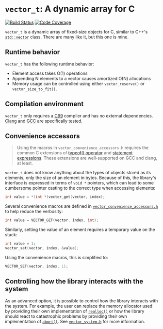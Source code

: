 # `vector_t`: A dynamic array for C

[![Build Status](https://travis-ci.org/ajsecord/vector_t.svg?branch=master)](https://travis-ci.org/ajsecord/vector_t) [![Code Coverage](https://codecov.io/gh/ajsecord/vector_t/coverage.svg?branch=master)](https://codecov.io/gh/ajsecord/vector_t?branch=master)

`vector_t` is a dynamic array of fixed-size objects for C, similar to C++'s
[`std::vector`](http://en.cppreference.com/w/cpp/container/vector) class. There are many like
it, but this one is mine.

## Runtime behavior

`vector_t` has the following runtime behavior:

- Element access takes O(1) operations
- Appending N elements to a vector causes amortized O(N) allocations
- Memory usage can be controlled using either `vector_reserve()` or `vector_size_to_fit()`.

## Compilation environment

`vector_t` only requires a [C99](https://en.wikipedia.org/wiki/C99) compiler and has no external
dependencies. [Clang](http://clang.llvm.org/) and [GCC](https://gcc.gnu.org/) are specifically
tested.

## Convenience accessors

> Using the macros in `vector_convenience_accessors.h` requires the common C extensions of [typeof()
> operator](https://gcc.gnu.org/onlinedocs/gcc/Typeof.html) and [statement
> expressions](https://gcc.gnu.org/onlinedocs/gcc/Statement-Exprs.html). These extensions are
> well-supported on GCC and clang, at least.
 
`vector_t` does not know anything about the types of objects stored as its elements, only the size
of an element in bytes. Because of this, the library's interface is expressed in terms of `void *`
pointers, which can lead to some cumbersome pointer casting to the correct type when accessing
elements:

```c
int value = *(int *)vector_get(vector, index);
```

Several convenience macros are defined in
[`vector_convenience_accessors.h`](https://github.com/ajsecord/vector_t/blob/master/vector_convenience_accessors.h)
to help reduce the verbosity:

```c
int value = VECTOR_GET(vector, index, int);
```

Similarly, setting the value of an element requires a temporary value on the stack:

```c
int value = 1;
vector_set(vector, index, &value);
```

Using the convenience macros, this is simplified to:
```c
VECTOR_SET(vector, index, 1);
```

## Controlling how the library interacts with the system

As an advanced option, it is possible to control how the library interacts with the system. For
example, the user can replace the memory allocator used by providing their own implementation of
[`realloc()`](https://linux.die.net/man/3/realloc) or how the library should react to catastrophic
problems by providing their own implementation of [`abort()`](https://linux.die.net/man/3/abort).
See [`vector_system.h`](https://github.com/ajsecord/vector_t/blob/master/vector_system.h) for more
information.


